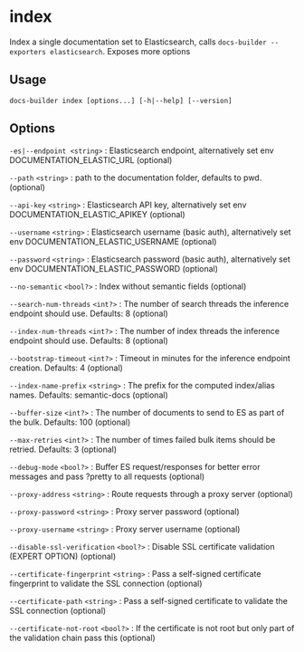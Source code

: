 # index

Index a single documentation set to Elasticsearch, calls `docs-builder --exporters elasticsearch`. Exposes more options

## Usage

```
docs-builder index [options...] [-h|--help] [--version]
```

## Options

`-es|--endpoint <string>`
:   Elasticsearch endpoint, alternatively set env DOCUMENTATION_ELASTIC_URL (optional)

`--path` `<string>`
:   path to the documentation folder, defaults to pwd. (optional)

`--api-key` `<string>`
:   Elasticsearch API key, alternatively set env DOCUMENTATION_ELASTIC_APIKEY (optional)

`--username` `<string>`
:   Elasticsearch username (basic auth), alternatively set env DOCUMENTATION_ELASTIC_USERNAME (optional)

`--password` `<string>`
:   Elasticsearch password (basic auth), alternatively set env DOCUMENTATION_ELASTIC_PASSWORD (optional)

`--no-semantic` `<bool?>`
:   Index without semantic fields (optional)

`--search-num-threads` `<int?>`
:   The number of search threads the inference endpoint should use. Defaults:   8 (optional)

`--index-num-threads` `<int?>`
:   The number of index threads the inference endpoint should use. Defaults:   8 (optional)

`--bootstrap-timeout` `<int?>`
:   Timeout in minutes for the inference endpoint creation. Defaults:   4 (optional)

`--index-name-prefix` `<string>`
:   The prefix for the computed index/alias names. Defaults:   semantic-docs (optional)

`--buffer-size` `<int?>`
:   The number of documents to send to ES as part of the bulk. Defaults:   100 (optional)

`--max-retries` `<int?>`
:   The number of times failed bulk items should be retried. Defaults:   3 (optional)

`--debug-mode` `<bool?>`
:   Buffer ES request/responses for better error messages and pass ?pretty to all requests (optional)

`--proxy-address` `<string>`
:   Route requests through a proxy server (optional)

`--proxy-password` `<string>`
:   Proxy server password (optional)

`--proxy-username` `<string>`
:   Proxy server username (optional)

`--disable-ssl-verification` `<bool?>`
:   Disable SSL certificate validation (EXPERT OPTION) (optional)

`--certificate-fingerprint` `<string>`
:   Pass a self-signed certificate fingerprint to validate the SSL connection (optional)

`--certificate-path` `<string>`
:   Pass a self-signed certificate to validate the SSL connection (optional)

`--certificate-not-root` `<bool?>`
:   If the certificate is not root but only part of the validation chain pass this (optional)